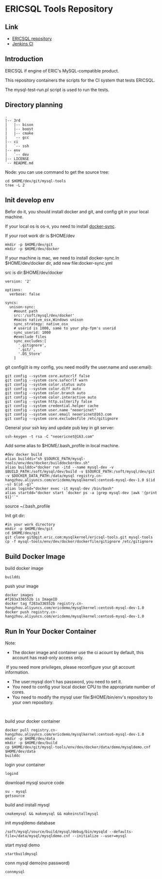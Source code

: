# ERICSQL Tools Repository

## Link

* [ERICSQL repository](http://git.eric.com/mysqlkernel/ericsql)
* [Jenkins CI]()

## Introduction

ERICSQL if engine of ERIC's MySQL-compatible product.

This repository containers the scripts for the CI system that tests ERICSQL.

The mysql-test-run.pl script is used to run the tests.



## Directory planning

```
.
|-- 3rd
|   |-- bison
|   |-- boost
|   |-- cmake
|   `-- gcc
|-- ci
|   `-- ssh
|-- env
|   `-- dev
|-- LICENSE
`-- README.md

```

Node: you can use command to get the source tree:

```
cd $HOME/dev/git/mysql-tools
tree -L 2
```



## Init develop env

Befor do it, you should install docker and git, and config git in your local machine.

If your local os is os-x, you need to install [docker-sync](https://docker-sync.readthedocs.io/en/latest/getting-started/installation.html#installation-osx).

If your root work dir is $HOME/dev

```
mkdir -p $HOME/dev/git
mkdir -p $HOME/dev/docker
```

If your machine is mac, we need to install docker-sync.In $HOME/dev/docker dir, add new file:docker-sync.yml

src is dir:$HOME/dev/docker

```
version: '2'

options:
  verbose: false
  
syncs:
  unison-sync:
    #mount path
    src:'/soft/mysql/dev/docker'
    #macos native_osx,Windows unison
    sync_strategy: native_osx
    # userid is 1000, same to your php-fpm's userid
    sync_userid: 1000
    #execlude files
    sync_excludes:[
      '.gitignore',
      '.git/',
      '.DS_Store'
    ]
```

git config(it is my config, you need modify the user.name and user.email):

```
git config --system core.autocrlf false
git config --system core.safecrlf warn
git config --system color.status auto
git config --system color.diff auto
git config --system color.branch auto
git config --system color.interactive auto
git config --system http.sslVerify false
git config --system credential.helper cache
git config --system user.name "neoericnet"
git config --system user.email neoericnet@163.com
git config --system core.excludesfile /etc/gitignore
```

General your ssh key and update pub key in git server:

```
ssh-keygen -t rsa -C "neoericnet@163.com"
```



Add some alias to $HOME/.bash_profile in local machine.

```
#dev docker build
alias builddi="sh $SOURCE_PATH/mysql-tools/env/dev/docker/builddockerdev.sh"
alias builddc="docker run -itd --name mysql-dev -v $BUILD_PATH:/soft/mysql/dev/build -v $SOURCE_PATH:/soft/mysql/dev/git -v $DOCKER_DATA_PATH:/data/mysql registry.cn-hangzhou.aliyuncs.com/ericdemo/mysqlkernel:centos6-mysql-dev-1.0 $(id -u) $(id -g)"
alias logind="docker exec -it mysql-dev /bin/bash"
alias startdd="docker start `docker ps -a |grep mysql-dev |awk '{print $1}'`"
```

source ~/.bash_profile



Init git dir:

```
#in your work directory
mkdir -p $HOME/dev/git
cd $HOME/dev/git
git clone git@git.eric.com:mysqlkernel/ericsql-tools.git mysql-tools
cp -f mysql-tools/env/dev/docker/dockerfile/gitignore /etc/gitignore

```



## Build Docker Image

build docker image

```
builddi
```

push your image

```
docker images
#f283a336552b is ImageID
docker tag f283a336552b registry.cn-hangzhou.aliyuncs.com/ericdemo/mysqlkernel:centos6-mysql-dev-1.0
docker push registry.cn-hangzhou.aliyuncs.com/ericdemo/mysqlkernel:centos6-mysql-dev-1.0

```



## Run In Your Docker Container

Note: 

- The docker image and container use the ci acount by default, this account has read-only access only.

​		   If you need more privileges, please reconfigure your git account information.

- The user:mysql don't has  password, you need to set it.
- You need to config your local docker CPU to the appropriate number of cores.
- You need to modify the mysql user file:$HOME/bin/env's repository to your own repository.

​     

build your docker container

```
docker pull registry.cn-hangzhou.aliyuncs.com/ericdemo/mysqlkernel:centos6-mysql-dev-1.0
mkdir -p $HOME/dev/data
mkdir -p $HOME/dev/build
cp $HOME/dev/git/mysql-tools/env/dev/docker/data/demo/mysqldemo.cnf $HOME/dev/data
builddc
```

login your container

```
logind
```

download mysql source code

```
su - mysql
getsource
```

build and install mysql

```
cmakemysql && makemysql && makeinstallmysql
```



init mysqldemo database

```
/soft/mysql/source/build/mysql/debug/bin/mysqld --defaults-file=/data/mysql/mysqldemo.cnf --initialize --user=mysql
```

start mysql demo

```
startbuildmysql
```

conn mysql demo(no password)

```
connmysql
```


